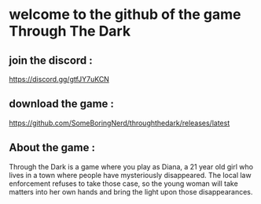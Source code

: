 # welcome to the github of the game Through The Dark

## join the discord : 
https://discord.gg/gtfJY7uKCN

## download the game :
https://github.com/SomeBoringNerd/throughthedark/releases/latest

## About the game : 
Through the Dark is a game where you play as Diana, a 21 year old girl who lives in a town where people have mysteriously disappeared. The local law enforcement refuses to take those case, so the young woman will take matters into her own hands and bring the light upon those disappearances.
